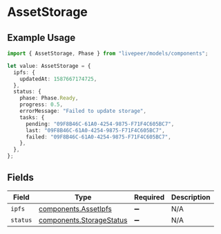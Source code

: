 # AssetStorage

## Example Usage

```typescript
import { AssetStorage, Phase } from "livepeer/models/components";

let value: AssetStorage = {
  ipfs: {
    updatedAt: 1587667174725,
  },
  status: {
    phase: Phase.Ready,
    progress: 0.5,
    errorMessage: "Failed to update storage",
    tasks: {
      pending: "09F8B46C-61A0-4254-9875-F71F4C605BC7",
      last: "09F8B46C-61A0-4254-9875-F71F4C605BC7",
      failed: "09F8B46C-61A0-4254-9875-F71F4C605BC7",
    },
  },
};
```

## Fields

| Field                                                                | Type                                                                 | Required                                                             | Description                                                          |
| -------------------------------------------------------------------- | -------------------------------------------------------------------- | -------------------------------------------------------------------- | -------------------------------------------------------------------- |
| `ipfs`                                                               | [components.AssetIpfs](../../models/components/assetipfs.md)         | :heavy_minus_sign:                                                   | N/A                                                                  |
| `status`                                                             | [components.StorageStatus](../../models/components/storagestatus.md) | :heavy_minus_sign:                                                   | N/A                                                                  |
